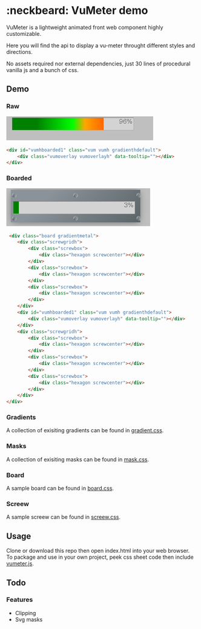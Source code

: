 # :neckbeard: VuMeter demo

VuMeter is a lightweight animated front web component highly customizable.

Here you will find the api to display a vu-meter throught different styles and directions.  

No assets required nor external dependencies, just 30 lines of procedural vanilla js and a bunch of css.

## Demo

### Raw

![VuMeter Horizontal Raw](doc/img/raw.gif)

``` html
<div id="vumhboarded1" class="vum vumh gradienthdefault">
    <div class="vumoverlay vumoverlayh" data-tooltip=""></div>
</div>
```

### Boarded

![VuMeter Horizontal Boarded](doc/img/boarded.gif)

``` html
 <div class="board gradientmetal">
    <div class="screwgridh">
        <div class="screwbox">
            <div class="hexagon screwcenter"></div>
        </div>
        <div class="screwbox">
            <div class="hexagon screwcenter"></div>
        </div>
        <div class="screwbox">
            <div class="hexagon screwcenter"></div>
        </div>
    </div>
    <div id="vumhboarded1" class="vum vumh gradienthdefault">
        <div class="vumoverlay vumoverlayh" data-tooltip=""></div>
    </div>
    <div class="screwgridh">
        <div class="screwbox">
            <div class="hexagon screwcenter"></div>
        </div>
        <div class="screwbox">
            <div class="hexagon screwcenter"></div>
        </div>
        <div class="screwbox">
            <div class="hexagon screwcenter"></div>
        </div>
    </div>
</div>
```

### Gradients

A collection of exisiting gradients can be found in [gradient.css](src/css/gradient.css).

### Masks

A collection of exisiting masks can be found in [mask.css](src/css/mask.css).

### Board

A sample board can be found in [board.css](src/css/board.css).

### Screew

A sample screew can be found in [screew.css](src/css/screew.css).

## Usage

Clone or download this repo then open index.html into your web browser.  
To package and use in your own project, peek css sheet code then include [vumeter.js](src/js/vumeter.js).

## Todo

### Features

* Clipping
* Svg masks

